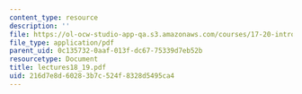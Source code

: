 ```yaml
---
content_type: resource
description: ''
file: https://ol-ocw-studio-app-qa.s3.amazonaws.com/courses/17-20-introduction-to-the-american-political-process-spring-2004/216d7e8d60283b7c524f8328d5495ca4_lectures18_19.pdf
file_type: application/pdf
parent_uid: 0c135732-0aaf-013f-dc67-75339d7eb52b
resourcetype: Document
title: lectures18_19.pdf
uid: 216d7e8d-6028-3b7c-524f-8328d5495ca4
---
```

